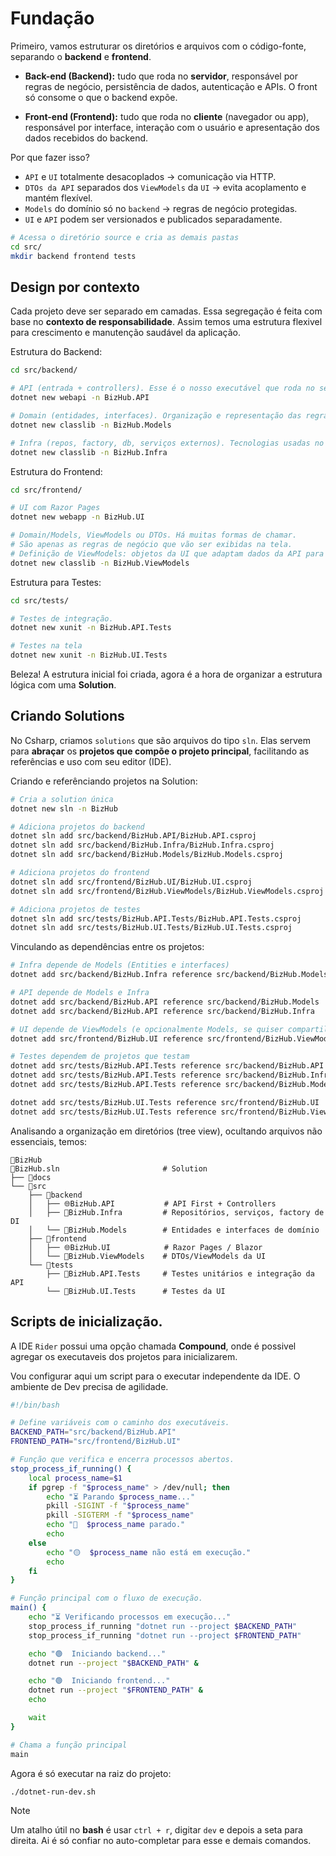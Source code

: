 # Fundação

Primeiro, vamos estruturar os diretórios e arquivos com o código-fonte, separando o **backend** e
**frontend**.

- **Back-end (Backend):** tudo que roda no **servidor**, responsável por regras de negócio, persistência de dados,
autenticação e APIs. O front só consome o que o backend expõe.

- **Front-end (Frontend):** tudo que roda no **cliente** (navegador ou app), responsável por interface, interação
com o usuário e apresentação dos dados recebidos do backend.

Por que fazer isso?

- `API` e `UI` totalmente desacoplados → comunicação via HTTP.
- `DTOs da API` separados dos `ViewModels` da `UI` → evita acoplamento e mantém flexível.
- `Models` do domínio só no `backend` → regras de negócio protegidas.
- `UI` e `API` podem ser versionados e publicados separadamente.

```bash
# Acessa o diretório source e cria as demais pastas
cd src/
mkdir backend frontend tests
```

## Design por contexto

Cada projeto deve ser separado em camadas. Essa segregação é feita com base no **contexto de responsabilidade**. Assim
temos uma estrutura flexivel para crescimento e manutenção saudável da aplicação.

Estrutura do Backend:

```bash
cd src/backend/

# API (entrada + controllers). Esse é o nosso executável que roda no servidor web.
dotnet new webapi -n BizHub.API

# Domain (entidades, interfaces). Organização e representação das regras de negócios.
dotnet new classlib -n BizHub.Models

# Infra (repos, factory, db, serviços externos). Tecnologias usadas no projeto.
dotnet new classlib -n BizHub.Infra
```

Estrutura do Frontend:

```bash
cd src/frontend/

# UI com Razor Pages
dotnet new webapp -n BizHub.UI

# Domain/Models, ViewModels ou DTOs. Há muitas formas de chamar.
# São apenas as regras de negócio que vão ser exibidas na tela.
# Definição de ViewModels: objetos da UI que adaptam dados da API para exibição ou inputs do usuário.
dotnet new classlib -n BizHub.ViewModels
```

Estrutura para Testes:

```bash
cd src/tests/

# Testes de integração.
dotnet new xunit -n BizHub.API.Tests

# Testes na tela
dotnet new xunit -n BizHub.UI.Tests
```

Beleza! A estrutura inicial foi criada, agora é a hora de organizar a estrutura lógica com uma **Solution**.

## Criando Solutions

No Csharp, criamos `solutions` que são arquivos do tipo `sln`. Elas servem para **abraçar** os **projetos que compõe
o projeto principal**, facilitando as referências e uso com seu editor (IDE).

Criando e referênciando projetos na Solution:

```bash
# Cria a solution única
dotnet new sln -n BizHub

# Adiciona projetos do backend
dotnet sln add src/backend/BizHub.API/BizHub.API.csproj
dotnet sln add src/backend/BizHub.Infra/BizHub.Infra.csproj
dotnet sln add src/backend/BizHub.Models/BizHub.Models.csproj

# Adiciona projetos do frontend
dotnet sln add src/frontend/BizHub.UI/BizHub.UI.csproj
dotnet sln add src/frontend/BizHub.ViewModels/BizHub.ViewModels.csproj

# Adiciona projetos de testes
dotnet sln add src/tests/BizHub.API.Tests/BizHub.API.Tests.csproj
dotnet sln add src/tests/BizHub.UI.Tests/BizHub.UI.Tests.csproj
```

Vinculando as dependências entre os projetos:

```bash
# Infra depende de Models (Entities e interfaces)
dotnet add src/backend/BizHub.Infra reference src/backend/BizHub.Models

# API depende de Models e Infra
dotnet add src/backend/BizHub.API reference src/backend/BizHub.Models
dotnet add src/backend/BizHub.API reference src/backend/BizHub.Infra

# UI depende de ViewModels (e opcionalmente Models, se quiser compartilhar algum DTO)
dotnet add src/frontend/BizHub.UI reference src/frontend/BizHub.ViewModels

# Testes dependem de projetos que testam
dotnet add src/tests/BizHub.API.Tests reference src/backend/BizHub.API
dotnet add src/tests/BizHub.API.Tests reference src/backend/BizHub.Infra
dotnet add src/tests/BizHub.API.Tests reference src/backend/BizHub.Models

dotnet add src/tests/BizHub.UI.Tests reference src/frontend/BizHub.UI
dotnet add src/tests/BizHub.UI.Tests reference src/frontend/BizHub.ViewModels
```

Analisando a organização em diretórios (tree view), ocultando arquivos não essenciais, temos:

```tree
📁BizHub
📄BizHub.sln                       # Solution
├── 📁docs
└── 📂src
    ├── 📂backend
    │   ├── 🌐BizHub.API           # API First + Controllers
    │   ├── 🧩BizHub.Infra         # Repositórios, serviços, factory de DI
    │   └── 🧩BizHub.Models        # Entidades e interfaces de domínio
    ├── 📂frontend
    │   ├── 🌐BizHub.UI            # Razor Pages / Blazor
    │   └── 🧩BizHub.ViewModels    # DTOs/ViewModels da UI
    └── 📂tests
        ├── 🧪BizHub.API.Tests     # Testes unitários e integração da API
        └── 🧪BizHub.UI.Tests      # Testes da UI
```

## Scripts de inicialização.

A IDE `Rider` possui uma opção chamada **Compound**, onde é possivel agregar os executaveis dos projetos para
inicializarem.

Vou configurar aqui um script para o executar independente da IDE. O ambiente de Dev precisa de agilidade.

```bash
#!/bin/bash

# Define variáveis com o caminho dos executáveis.
BACKEND_PATH="src/backend/BizHub.API"
FRONTEND_PATH="src/frontend/BizHub.UI"

# Função que verifica e encerra processos abertos.
stop_process_if_running() {
    local process_name=$1
    if pgrep -f "$process_name" > /dev/null; then
        echo "⏳ Parando $process_name..."
        pkill -SIGINT -f "$process_name"
        pkill -SIGTERM -f "$process_name"
        echo "🔴  $process_name parado."
        echo
    else
        echo "🟡  $process_name não está em execução."
        echo
    fi
}

# Função principal com o fluxo de execução.
main() {
    echo "⏳ Verificando processos em execução..."
    stop_process_if_running "dotnet run --project $BACKEND_PATH"
    stop_process_if_running "dotnet run --project $FRONTEND_PATH"

    echo "🟢  Iniciando backend..."
    dotnet run --project "$BACKEND_PATH" &

    echo "🟢  Iniciando frontend..."
    dotnet run --project "$FRONTEND_PATH" &
    echo

    wait
}

# Chama a função principal
main
```

Agora é só executar na raiz do projeto:

```bash
./dotnet-run-dev.sh
```
> [!NOTE]
> Um atalho útil no **bash** é usar `ctrl + r`, digitar `dev` e depois a seta para direita.
> Ai é só confiar no auto-completar para esse e demais comandos.
